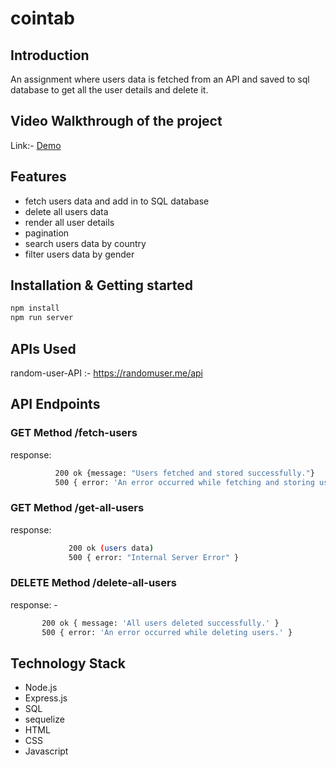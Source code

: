 # cointab

## Introduction
An assignment where users data is fetched from an API and saved to sql database to get all the user details and delete it.

## Video Walkthrough of the project
Link:- <a href="https://drive.google.com/file/d/1Tb11QrfaW9Zy1qR39lw-Wai2-8i1RUJG/view?usp=sharing">Demo<a>
## Features

- fetch users data and add in to SQL database
- delete all users data
- render all user details
- pagination
- search users data by country
- filter users data by gender

## Installation & Getting started

```bash
npm install 
npm run server
```

## APIs Used
random-user-API :- https://randomuser.me/api

## API Endpoints

### GET Method /fetch-users
  response:
  ```bash
            200 ok {message: "Users fetched and stored successfully."}
            500 { error: 'An error occurred while fetching and storing users.' }
  ```
  
### GET Method /get-all-users
  response:
   ```bash
                200 ok (users data)
                500 { error: "Internal Server Error" }
   ```

  ### DELETE Method /delete-all-users
  response: -
   ```bash
          200 ok { message: 'All users deleted successfully.' }
          500 { error: 'An error occurred while deleting users.' }
   ```

## Technology Stack

- Node.js
- Express.js
- SQL
- sequelize
- HTML
- CSS
- Javascript
